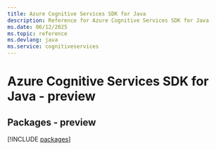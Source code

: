 ```yaml
---
title: Azure Cognitive Services SDK for Java
description: Reference for Azure Cognitive Services SDK for Java
ms.date: 06/12/2025
ms.topic: reference
ms.devlang: java
ms.service: cognitiveservices
---
```

# Azure Cognitive Services SDK for Java - preview
## Packages - preview
[!INCLUDE [packages](cognitive-services-index.md)]